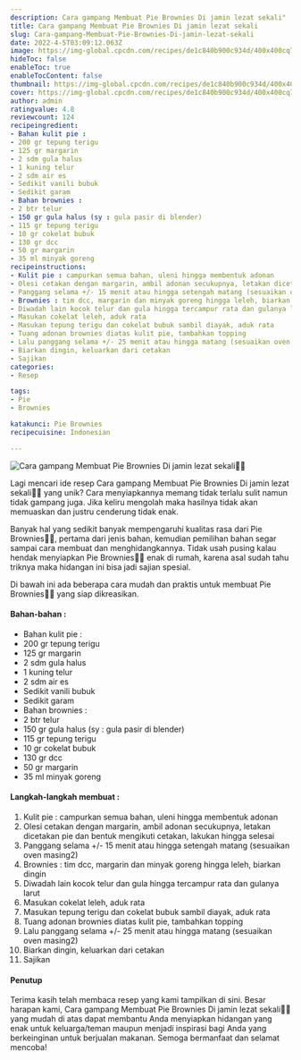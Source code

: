 ```yaml
---
description: Cara gampang Membuat Pie Brownies Di jamin lezat sekali"
title: Cara gampang Membuat Pie Brownies Di jamin lezat sekali
slug: Cara-gampang-Membuat-Pie-Brownies-Di-jamin-lezat-sekali
date: 2022-4-5T03:09:12.063Z
image: https://img-global.cpcdn.com/recipes/de1c840b900c934d/400x400cq70/photo.jpg
hideToc: false
enableToc: true
enableTocContent: false
thumbnail: https://img-global.cpcdn.com/recipes/de1c840b900c934d/400x400cq70/photo.jpg
cover: https://img-global.cpcdn.com/recipes/de1c840b900c934d/400x400cq70/photo.jpg
author: admin
ratingvalue: 4.8
reviewcount: 124
recipeingredient:
- Bahan kulit pie :
- 200 gr tepung terigu
- 125 gr margarin
- 2 sdm gula halus
- 1 kuning telur
- 2 sdm air es
- Sedikit vanili bubuk
- Sedikit garam
- Bahan brownies :
- 2 btr telur
- 150 gr gula halus (sy : gula pasir di blender)
- 115 gr tepung terigu
- 10 gr cokelat bubuk
- 130 gr dcc
- 50 gr margarin
- 35 ml minyak goreng
recipeinstructions:
- Kulit pie : campurkan semua bahan, uleni hingga membentuk adonan
- Olesi cetakan dengan margarin, ambil adonan secukupnya, letakan dicetakan pie dan bentuk mengikuti cetakan, lakukan hingga selesai
- Panggang selama +/- 15 menit atau hingga setengah matang (sesuaikan oven masing2)
- Brownies : tim dcc, margarin dan minyak goreng hingga leleh, biarkan dingin
- Diwadah lain kocok telur dan gula hingga tercampur rata dan gulanya larut
- Masukan cokelat leleh, aduk rata
- Masukan tepung terigu dan cokelat bubuk sambil diayak, aduk rata
- Tuang adonan brownies diatas kulit pie, tambahkan topping
- Lalu panggang selama +/- 25 menit atau hingga matang (sesuaikan oven masing2)
- Biarkan dingin, keluarkan dari cetakan
- Sajikan
categories:
- Resep

tags:
- Pie
- Brownies

katakunci: Pie Brownies
recipecuisine: Indonesian

---
```


![Cara gampang Membuat Pie Brownies Di jamin lezat sekali👩‍🍳](https://img-global.cpcdn.com/recipes/de1c840b900c934d/400x400cq70/photo.jpg)

Lagi mencari ide resep Cara gampang Membuat Pie Brownies Di jamin lezat sekali👩‍🍳 yang unik? Cara menyiapkannya memang tidak terlalu sulit namun tidak gampang juga. Jika keliru mengolah maka hasilnya tidak akan memuaskan dan justru cenderung tidak enak.

Banyak hal yang sedikit banyak mempengaruhi kualitas rasa dari Pie Brownies👩‍🍳, pertama dari jenis bahan, kemudian pemilihan bahan segar sampai cara membuat dan menghidangkannya. Tidak usah pusing kalau hendak menyiapkan Pie Brownies👩‍🍳 enak di rumah, karena asal sudah tahu triknya maka hidangan ini bisa jadi sajian spesial.

Di bawah ini ada beberapa cara mudah dan praktis untuk membuat Pie Brownies👩‍🍳 yang siap dikreasikan.

<!--inarticleads1-->

#### Bahan-bahan :

- Bahan kulit pie :
- 200 gr tepung terigu
- 125 gr margarin
- 2 sdm gula halus
- 1 kuning telur
- 2 sdm air es
- Sedikit vanili bubuk
- Sedikit garam
- Bahan brownies :
- 2 btr telur
- 150 gr gula halus (sy : gula pasir di blender)
- 115 gr tepung terigu
- 10 gr cokelat bubuk
- 130 gr dcc
- 50 gr margarin
- 35 ml minyak goreng

<!--inarticleads2-->

#### Langkah-langkah membuat :

1. Kulit pie : campurkan semua bahan, uleni hingga membentuk adonan
1. Olesi cetakan dengan margarin, ambil adonan secukupnya, letakan dicetakan pie dan bentuk mengikuti cetakan, lakukan hingga selesai
1. Panggang selama +/- 15 menit atau hingga setengah matang (sesuaikan oven masing2)
1. Brownies : tim dcc, margarin dan minyak goreng hingga leleh, biarkan dingin
1. Diwadah lain kocok telur dan gula hingga tercampur rata dan gulanya larut
1. Masukan cokelat leleh, aduk rata
1. Masukan tepung terigu dan cokelat bubuk sambil diayak, aduk rata
1. Tuang adonan brownies diatas kulit pie, tambahkan topping
1. Lalu panggang selama +/- 25 menit atau hingga matang (sesuaikan oven masing2)
1. Biarkan dingin, keluarkan dari cetakan
1. Sajikan

#### Penutup

Terima kasih telah membaca resep yang kami tampilkan di sini. Besar harapan kami, Cara gampang Membuat Pie Brownies Di jamin lezat sekali👩‍🍳 yang mudah di atas dapat membantu Anda menyiapkan hidangan yang enak untuk keluarga/teman maupun menjadi inspirasi bagi Anda yang berkeinginan untuk berjualan makanan. Semoga bermanfaat dan selamat mencoba!